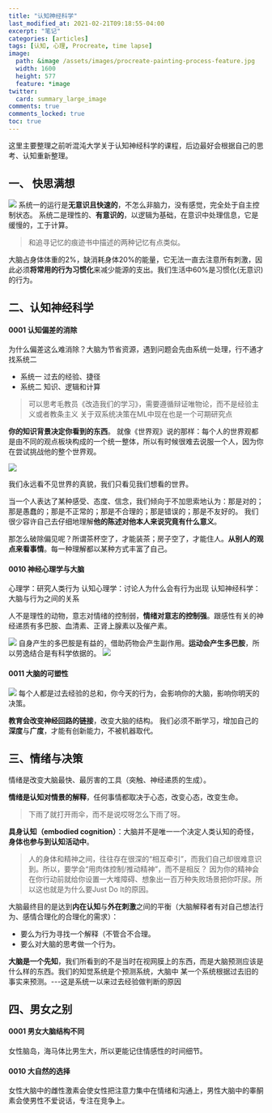```yaml
---
title: "认知神经科学"
last_modified_at: 2021-02-21T09:18:55-04:00
excerpt: "笔记"
categories: [articles]
tags: [认知, 心理, Procreate, time lapse]
image:
  path: &image /assets/images/procreate-painting-process-feature.jpg
  width: 1600
  height: 577
  feature: *image
twitter:
  card: summary_large_image
comments: true
comments_locked: true
toc: true
---
```


这里主要整理之前听混沌大学关于认知神经科学的课程，后边最好会根据自己的思考、认知重新整理。

## 一、 快思满想
![](https://raw.githubusercontent.com/icodingc/icodingc.github.io/main/img/cognitive_img1.png)
系统一的运行是**无意识且快速的**，不怎么非脑力，没有感觉，完全处于自主控制状态。
系统二是理性的、**有意识的**，以逻辑为基础，在意识中处理信息，它是缓慢的，工于计算。

> 和追寻记忆的痕迹书中描述的两种记忆有点类似。


大脑占身体体重的2%，缺消耗身体20%的能量，它无法一直去注意所有刺激，因此必须**将常用的行为习惯化**来减少能源的支出。我们生活中60%是习惯化(无意识)的行为。

## 二、认知神经科学

#### 0001 认知偏差的消除

为什么偏差这么难消除？大脑为节省资源，遇到问题会先由系统一处理，行不通才找系统二
* 系统一 过去的经验、捷径
* 系统二 知识、逻辑和计算

> 可以思考毛教员《改造我们的学习》，需要遵循辩证唯物论，而不是经验主义或者教条主义
> 关于双系统决策在ML中现在也是一个可期研究点

**你的知识背景决定你看到的东西**。
就像《世界观》说的那样：每个人的世界观都是由不同的观点板块构成的一个统一整体，所以有时候很难去说服一个人，因为你在尝试挑战他的整个世界观。

![](https://raw.githubusercontent.com/icodingc/icodingc.github.io/main/img/cognitive_img2.png)

我们永远看不见世界的真貌，我们只看见我们想看的世界。

当一个人表达了某种感受、态度、信念，我们倾向于不加思索地认为：那是对的；那是愚蠢的；那是不正常的；那是不合理的；那是错误的；那是不友好的。
我们很少容许自己去仔细地理解**他的陈述对他本人来说究竟有什么意义**。

那怎么破除偏见呢？所谓茶杯空了，才能装茶；房子空了，才能住人。**从别人的观点来看事情**。每一种理解都以某种方式丰富了自己。

#### 0010 神经心理学与大脑

心理学：研究人类行为
认知心理学：讨论人为什么会有行为出现
认知神经科学：大脑与行为之间的关系

人不是理性的动物，意志对情绪的控制弱，**情绪对意志的控制强**。跟感性有关的神经递质有多巴胺、血清素、正肾上腺素以及催产素。

![](https://raw.githubusercontent.com/icodingc/icodingc.github.io/main/img/cognitive_img3.png)
自身产生的多巴胺是有益的，借助药物会产生副作用。**运动会产生多巴胺**，所以劳逸结合是有科学依据的。
![](https://raw.githubusercontent.com/icodingc/icodingc.github.io/main/img/cognitive_img5.png)

#### 0011 大脑的可塑性
![](https://raw.githubusercontent.com/icodingc/icodingc.github.io/main/img/cognitive_img4.png)
每个人都是过去经验的总和，你今天的行为，会影响你的大脑，影响你明天的决策。

**教育会改变神经回路的链接**，改变大脑的结构。
我们必须不断学习，增加自己的**深度**与**广度**，才能有创新能力，不被机器取代。

## 三、情绪与决策

情绪是改变大脑最快、最厉害的工具（突触、神经递质的生成）。

**情绪是认知对情景的解释**，任何事情都取决于心态，改变心态，改变生命。
> 下雨了就打开雨伞，而不是说哎呀怎么下雨了呀。

**具身认知（embodied cognition）**：大脑并不是唯一一个决定人类认知的奇怪，**身体也参与到认知活动中**。

> 人的身体和精神之间，往往存在很深的“相互牵引”，而我们自己却很难意识到。所以，要学会“用肉体控制/推动精神”，而不是相反？
> 因为你的精神会在你行动前就给你设置一大堆障碍、想象出一百万种失败场景把你吓尿。所以这也就是为什么要Just Do It的原因。

大脑最终目的是达到**内在认知**与**外在刺激**之间的平衡（大脑解释者有对自己想法行为、感情合理化的合理化的需求）：
- 要么为行为寻找一个解释（不管合不合理。
- 要么对大脑的思考做一个行为。

**大脑是一个先知**，我们所看到的不是当时在视网膜上的东西，而是大脑预测应该是什么样的东西。我们的知觉系统是个预测系统，大脑中
某一个系统根据过去旧的事实来预测。---这是系统一以来过去经验做判断的原因

## 四、男女之别

#### 0001 男女大脑结构不同
女性脑岛，海马体比男生大，所以更能记住情感性的时间细节。

#### 0010 大自然的选择
女性大脑中的雌性激素会使女性把注意力集中在情绪和沟通上，男性大脑中的睾酮素会使男性不爱说话，专注在竞争上。
